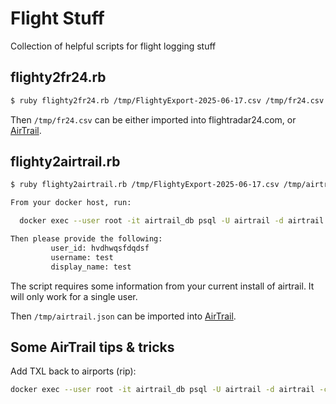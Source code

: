 # Flight Stuff

Collection of helpful scripts for flight logging stuff

## flighty2fr24.rb

```bash
$ ruby flighty2fr24.rb /tmp/FlightyExport-2025-06-17.csv /tmp/fr24.csv
```

Then `/tmp/fr24.csv` can be either imported into flightradar24.com, or [AirTrail](https://airtrail.johan.ohly.dk/).

## flighty2airtrail.rb

```bash
$ ruby flighty2airtrail.rb /tmp/FlightyExport-2025-06-17.csv /tmp/airtrail.json

From your docker host, run: 

  docker exec --user root -it airtrail_db psql -U airtrail -d airtrail -c "select id, username, display_name from public.user"

Then please provide the following:
         user_id: hvdhwqsfdqdsf
         username: test
         display_name: test
```

The script requires some information from your current install of airtrail. It will only work for a single user.


Then `/tmp/airtrail.json` can be imported into [AirTrail](https://airtrail.johan.ohly.dk/).


## Some AirTrail tips & tricks

Add TXL back to airports (rip):

```bash
docker exec --user root -it airtrail_db psql -U airtrail -d airtrail -c "INSERT INTO airport VALUES ('EDDT', 'TXL', 52.55925537956253, 13.290615673504504, 'Europe/Berlin', 'Berlin TXL', 'large_airport', 'EU', 'DE', 't');
```